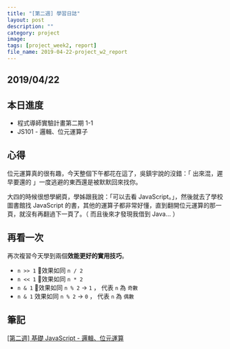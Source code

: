 ```yaml
---
title: "[第二週] 學習日誌"
layout: post
description: ""
category: project
image: 
tags: [project_week2, report]
file_name: 2019-04-22-project_w2_report
---
```


## 2019/04/22

## 本日進度

- 程式導師實驗計畫第二期 1-1
- JS101 - 邏輯、位元運算子

## 心得
位元運算真的很有趣，今天整個下午都花在這了，吳鎮宇說的沒錯：「 出來混，遲早要還的 」一度逃避的東西還是被默默回來找你。

大四的時候很想學網頁，學姊跟我說：「可以去看 JavaScript。」，然後就去了學校圖書館找 JavaScript 的書，其他的運算子都非常好懂，直到翻開位元運算的那一頁，就沒有再翻過下一頁了。（ 而且後來才發現我借到 Java... ）

## 再看一次
再次複習今天學到兩個**效能更好的實用技巧**。

- `n >> 1` 效果如同 `n / 2`
- `n << 1` 效果如同 `n * 2`
- `n & 1` 效果如同 `n % 2` → `1` ， 代表 `n` 為 `奇數`
- `n & 1` 效果如同 `n % 2` → `0` ， 代表 `n` 為 `偶數`

## 筆記
[[第二週] 基礎 JavaScript - 邏輯、位元運算](https://yakimhsu.com/project/project_w2_Javasciprt_01.html)
